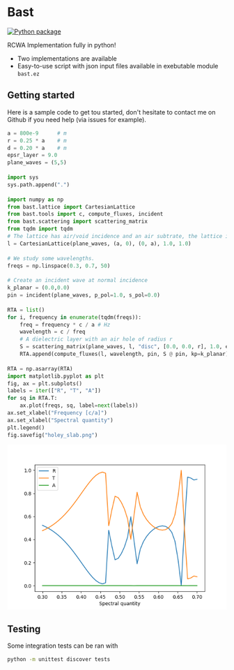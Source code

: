 # Bast
[![Python package](https://github.com/Kaeryv/Bast/actions/workflows/python-package.yml/badge.svg)](https://github.com/Kaeryv/Bast/actions/workflows/python-package.yml)

RCWA Implementation fully in python!
- Two implementations are available
- Easy-to-use script with json input files available in exebutable module `bast.ez`


## Getting started

Here is a sample code to get tou started, don't hesitate to contact me on Github if you need help (via issues for example).

```python
a = 800e-9      # m
r = 0.25 * a    # m
d = 0.20 * a    # m
epsr_layer = 9.0
plane_waves = (5,5)

import sys
sys.path.append(".")

import numpy as np
from bast.lattice import CartesianLattice
from bast.tools import c, compute_fluxes, incident
from bast.scattering import scattering_matrix
from tqdm import tqdm
# The lattice has air/void incidence and an air subtrate, the lattice is square.
l = CartesianLattice(plane_waves, (a, 0), (0, a), 1.0, 1.0)

# We study some wavelengths.
freqs = np.linspace(0.3, 0.7, 50)

# Create an incident wave at normal incidence
k_planar = (0.0,0.0)
pin = incident(plane_waves, p_pol=1.0, s_pol=0.0)

RTA = list()
for i, frequency in enumerate(tqdm(freqs)):
    freq = frequency * c / a # Hz
    wavelength = c / freq
    # A dielectric layer with an air hole of radius r
    S = scattering_matrix(plane_waves, l, "disc", [0.0, 0.0, r], 1.0, epsr_layer, wavelength, kp=k_planar, depth=0.4*a)
    RTA.append(compute_fluxes(l, wavelength, pin, S @ pin, kp=k_planar))

RTA = np.asarray(RTA)
import matplotlib.pyplot as plt
fig, ax = plt.subplots()
labels = iter(["R", "T", "A"])
for sq in RTA.T:
    ax.plot(freqs, sq, label=next(labels))
ax.set_xlabel("Frequency [c/a]")
ax.set_xlabel("Spectral quantity")
plt.legend()
fig.savefig("holey_slab.png")
```

![](examples/figures/holey_slab.png)

## Testing

Some integration tests can be ran with

```bash
python -m unittest discover tests
```

